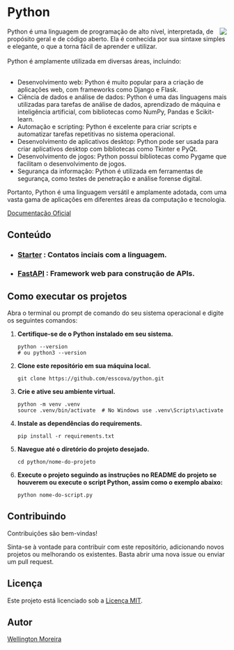 # Python
<img align='right' src="https://s3.dualstack.us-east-2.amazonaws.com/pythondotorg-assets/media/files/python-logo-only.svg"/>
Python é uma linguagem de programação de alto nível, interpretada, de propósito geral e de código aberto. Ela é conhecida por sua sintaxe simples e elegante, o que a torna fácil de aprender e utilizar.<br><br>
Python é amplamente utilizada em diversas áreas, incluindo:<br><br>

- Desenvolvimento web: Python é muito popular para a criação de aplicações web, com frameworks como Django e Flask.
- Ciência de dados e análise de dados: Python é uma das linguagens mais utilizadas para tarefas de análise de dados, aprendizado de máquina e inteligência artificial, com bibliotecas como NumPy, Pandas e Scikit-learn.
- Automação e scripting: Python é excelente para criar scripts e automatizar tarefas repetitivas no sistema operacional.
- Desenvolvimento de aplicativos desktop: Python pode ser usada para criar aplicativos desktop com bibliotecas como Tkinter e PyQt.
- Desenvolvimento de jogos: Python possui bibliotecas como Pygame que facilitam o desenvolvimento de jogos.
- Segurança da informação: Python é utilizada em ferramentas de segurança, como testes de penetração e análise forense digital.

Portanto, Python é uma linguagem versátil e amplamente adotada, com uma vasta gama de aplicações em diferentes áreas da computação e tecnologia.

[Documentação Oficial](https://docs.python.org/3/)

## Conteúdo

- ### [Starter](./starter/README.md) : Contatos inciais com a linguagem.
- ### [FastAPI](./fastapi/) : Framework web para construção de APIs.

## Como executar os projetos
Abra o terminal ou prompt de comando do seu sistema operacional e digite os seguintes comandos:

1. **Certifique-se de o Python instalado em seu sistema.**

    ```shell
    python --version
    # ou python3 --version
    ```

2. **Clone este repositório em sua máquina local.**

    ```shell
    git clone https://github.com/esscova/python.git
    ```

3. **Crie e ative seu ambiente virtual.**

    ```shell
    python -m venv .venv
    source .venv/bin/activate  # No Windows use .venv\Scripts\activate
    ```
4. **Instale as dependências do requirements.**

    ```shell
    pip install -r requirements.txt
    ```
5. **Navegue até o diretório do projeto desejado.**

    ```shell
    cd python/nome-do-projeto
    ```
6. **Execute o projeto seguindo as instruções no README do projeto se houverem ou execute o script Python, assim como o exemplo abaixo:**

    ```shell
    python nome-do-script.py
    ```

## Contribuindo

Contribuições são bem-vindas!

Sinta-se à vontade para contribuir com este repositório, adicionando novos projetos ou melhorando os existentes. Basta abrir uma nova issue ou enviar um pull request.

## Licença

Este projeto está licenciado sob a [Licença MIT](LICENSE).

## Autor

[Wellington Moreira](https://github.com/esscova)